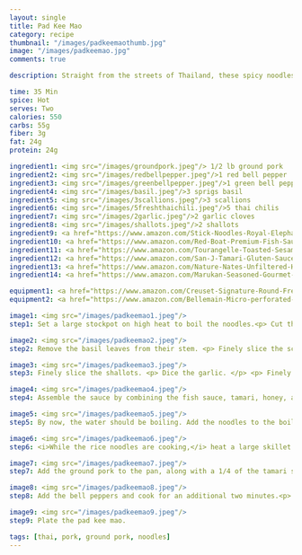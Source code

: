```yaml
---
layout: single
title: Pad Kee Mao
category: recipe
thumbnail: "/images/padkeemaothumb.jpg"
image: "/images/padkeemao.jpg"
comments: true

description: Straight from the streets of Thailand, these spicy noodles with Thai Basil are known as drunken noodles because of their ability to cure any hangover.

time: 35 Min
spice: Hot
serves: Two
calories: 550
carbs: 55g
fiber: 3g
fat: 24g
protein: 24g

ingredient1: <img src="/images/groundpork.jpeg"/> 1/2 lb ground pork 
ingredient2: <img src="/images/redbellpepper.jpeg"/>1 red bell pepper
ingredient3: <img src="/images/greenbellpepper.jpeg"/>1 green bell pepper
ingredient4: <img src="/images/basil.jpeg"/>3 sprigs basil
ingredient5: <img src="/images/3scallions.jpeg"/>3 scallions
ingredient6: <img src="/images/5freshthaichili.jpeg"/>5 thai chilis
ingredient7: <img src="/images/2garlic.jpeg"/>2 garlic cloves
ingredient8: <img src="/images/shallots.jpeg"/>2 shallots
ingredient9: <a href="https://www.amazon.com/Stick-Noodles-Royal-Elephant-brand/dp/B017H0LGIU/ref=as_li_ss_tl?s=grocery&ie=UTF8&qid=1481942140&sr=1-3&keywords=flat+rice+noodles&linkCode=ll1&tag=cilalime09-20&linkId=183d9803a29808fdaa53f4e15eca3058"><img src="/images/flatricenoodle.jpeg"/>4 oz flat rice noodles </a>
ingredient10: <a href="https://www.amazon.com/Red-Boat-Premium-Fish-Sauce/dp/B00B617XK2/ref=as_li_ss_tl?s=grocery&ie=UTF8&qid=1485543636&sr=1-1&keywords=fish+sauce&th=1&linkCode=ll1&tag=cilalime09-20&linkId=2f24a082615cc35a7de06c964a66d3eb"><img src="/images/fishsauce.jpeg"/>4 tbsp fish sauce </a>
ingredient11: <a href="https://www.amazon.com/Tourangelle-Toasted-Sesame-Oil-Expeller-pressed/dp/B005WXMPMQ/ref=as_li_ss_tl?s=grocery&ie=UTF8&qid=1485664567&sr=1-4&keywords=sesame+oil&th=1&linkCode=ll1&tag=cilalime09-20&linkId=a7f1be53b2200e72d3ee86cf52097f33"><img src="/images/sesameoil.jpeg"/>2 tbsp sesame oil </a>
ingredient12: <a href="https://www.amazon.com/San-J-Tamari-Gluten-Sauce-Black/dp/B00DTRJ2HS/ref=as_li_ss_tl?s=grocery&ie=UTF8&qid=1485664616&sr=1-2&keywords=tamari&linkCode=ll1&tag=cilalime09-20&linkId=15832544e4b8b249818dc146463ceae8"><img src="/images/tamari.jpeg"/>3 tbsp tamari </a>
ingredient13: <a href="https://www.amazon.com/Nature-Nates-Unfiltered-Honey-Ounce/dp/B00CMQD3VS/ref=as_li_ss_tl?s=grocery&ie=UTF8&qid=1485664654&sr=1-4&keywords=honey&linkCode=ll1&tag=cilalime09-20&linkId=576513302c254a6f479c8a7fc112ef1b"><img src="/images/honey.jpeg"/>2 tbsp honey </a>
ingredient14: <a href="https://www.amazon.com/Marukan-Seasoned-Gourmet-Vinegar-Ounce/dp/B00UR6HALY/ref=as_li_ss_tl?s=grocery&ie=UTF8&qid=1485664683&sr=1-1&keywords=rice+vinegar&th=1&linkCode=ll1&tag=cilalime09-20&linkId=454e3a8894c1367294122a0bb2c1a25d"><img src="/images/ricewinevin.jpeg"/>1 tbsp rice vinegar</a>

equipment1: <a href="https://www.amazon.com/Creuset-Signature-Round-French-Truffle/dp/B0076NOFSC/ref=as_li_ss_tl?s=kitchen&rps=1&ie=UTF8&qid=1481598867&sr=1-38&keywords=le+creuset&refinements=p_85:2470955011&th=1&linkCode=ll1&tag=cilalime09-20&linkId=9987204213f6c7ac4d1e12889972e623"><img src="/images/stockpot.jpeg"/>stockpot</a>
equipment2: <a href="https://www.amazon.com/Bellemain-Micro-perforated-Stainless-5-quart-Colander-Dishwasher/dp/B00O97D0DO/ref=as_li_ss_tl?s=kitchen&rps=1&ie=UTF8&qid=1481916015&sr=1-4&keywords=colander&refinements=p_85:2470955011&linkCode=ll1&tag=cilalime09-20&linkId=926d38b26a0d016b9b6c627a7b507715"><img src="/images/colander.jpeg"/>colander </a>

image1: <img src="/images/padkeemao1.jpeg"/>
step1: Set a large stockpot on high heat to boil the noodles.<p> Cut the bell peppers into bite size pieces. </p>

image2: <img src="/images/padkeemao2.jpeg"/>
step2: Remove the basil leaves from their stem. <p> Finely slice the scallions and basil. </p>

image3: <img src="/images/padkeemao3.jpeg"/>
step3: Finely slice the shallots. <p> Dice the garlic. </p> <p> Finely slice the thai chilis. </p> <p> <i> Thai chilis are potent! Minimize your contact with the seeds as much as possible. </i> </p>

image4: <img src="/images/padkeemao4.jpeg"/>
step4: Assemble the sauce by combining the fish sauce, tamari, honey, and rice wine vinegar.

image5: <img src="/images/padkeemao5.jpeg"/>
step5: By now, the water should be boiling. Add the noodles to the boiling water and reduce the heat to medium. Cook the noodles until tender, and then drain.

image6: <img src="/images/padkeemao6.jpeg"/>
step6: <i>While the rice noodles are cooking,</i> heat a large skillet on medium heat. Add a small amount sesame oil to coat the pan. Once the pan is hot add the garlic, shallots, scallions and chiles and cook until the garlic and shallots begin to turn brown.

image7: <img src="/images/padkeemao7.jpeg"/>
step7: Add the ground pork to the pan, along with a 1/4 of the tamari sauce made earlier. Sauté the pork until browned.

image8: <img src="/images/padkeemao8.jpeg"/>
step8: Add the bell peppers and cook for an additional two minutes.<p> Add the cooked rice noodles with the remaining sauce and the chopped basil and scallions. Toss to ensure that the noodles and vegetables are coated with the tamari sauce</p>

image9: <img src="/images/padkeemao9.jpeg"/> 
step9: Plate the pad kee mao.

tags: [thai, pork, ground pork, noodles]
---
```

